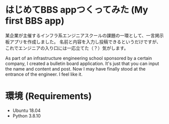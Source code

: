 # はじめてBBS appつくってみた (My first BBS app) 
某企業が主催するインフラ系エンジニアスクールの課題の一環として、一言掲示板アプリを作成しました。
名前と内容を入力し投稿できるというだけですが、これでエンジニアの入り口には一応立てた（？）気がします。  

As part of an infrastructure engineering school sponsored by a certain company, 
I created a bulletin board application.
It's just that you can input the name and content and post. 
Now I may have finally stood at the entrance of the engineer. 
I feel like it.  
  
# 環境 (Requirements)
- Ubuntu 18.04  
- Python 3.8.10
